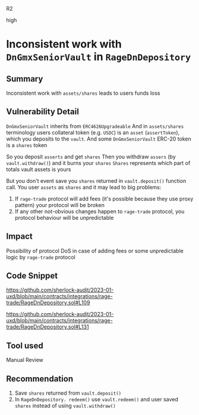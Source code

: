 R2

high

# Inconsistent work with ``DnGmxSeniorVault`` in ``RageDnDepository``

## Summary

Inconsistent work with ``assets/shares`` leads to users funds loss

## Vulnerability Detail

``DnGmxSeniorVault`` inherits from ``ERC4626Upgradeable``
And in ``assets/shares`` terminology users collateral token (e.g. ``USDC``) is an ``asset`` (``assertToken``), which you deposits to the ``vault``.
And some ``DnGmxSeniorVault`` ERC-20 token is a ``shares`` token

So you deposit ``asserts`` and get ``shares``
Then you withdraw ``assers`` (by ``vault.withdraw()``) and it burns your ``shares``
``Shares`` represents which part of totals vault assets is yours

But you don't event save you ``shares`` returned in ``vault.deposit()`` function call. You user ``assets`` as ``shares`` and it may lead to big problems:

1. If ``rage-trade`` protocol will add fees (it's possible because they use proxy pattern) your protocol will be broken
2. If any other not-obvious changes happen to ``rage-trade`` protocol, you protocol behaviour will be unpredictable

## Impact

Possibility of protocol DoS in case of adding fees or some unpredictable logic by ``rage-trade`` protocol

## Code Snippet

https://github.com/sherlock-audit/2023-01-uxd/blob/main/contracts/integrations/rage-trade/RageDnDepository.sol#L109

https://github.com/sherlock-audit/2023-01-uxd/blob/main/contracts/integrations/rage-trade/RageDnDepository.sol#L131

## Tool used

Manual Review

## Recommendation

1. Save ``shares`` returned from ``vault.deposit()``
2. In ``RageDnDepository. redeem()`` use ``vault.redeem()`` and user saved ``shares`` instead of using ``vault.withdraw()``
